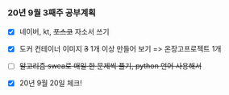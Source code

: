 ### 20년 9월 3째주 공부계획

- [x] 네이버, kt, ~~포스코~~ 자소서 쓰기
- [x] 도커 컨테이너 이미지 ~~3~~ 1개 이상 만들어 보기 => 온장고프로젝트 1개
- [ ] ~~알고리즘 swea로 매일 한 문제씩 풀기, python 언어 사용해서~~
- [x] 20년 9월 20일 체크!
    